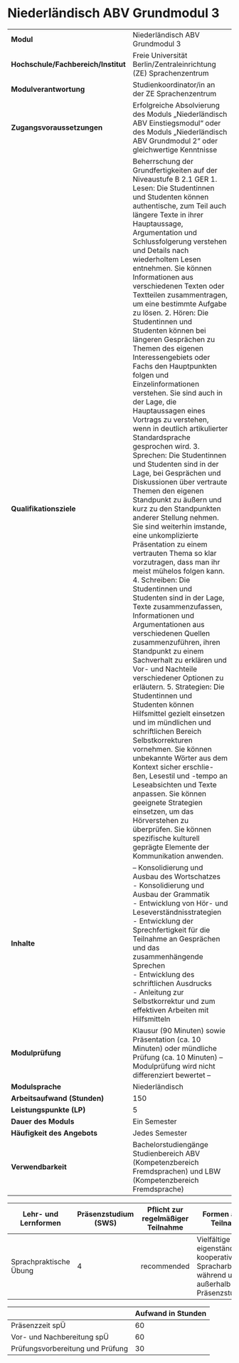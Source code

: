 # Niederländisch ABV Grundmodul 3
|                                    |   |
|------------------------------------|---|
|**Modul**                           | Niederländisch ABV Grundmodul 3 |
|**Hochschule/Fachbereich/Institut** | Freie Universität Berlin/Zentraleinrichtung (ZE) Sprachenzentrum |
|**Modulverantwortung**              | Studienkoordinator/in an der ZE Sprachenzentrum |
|**Zugangsvoraussetzungen**          | Erfolgreiche Absolvierung des Moduls „Niederländisch ABV Einstiegsmodul“ oder<br>des Moduls „Niederländisch ABV Grundmodul 2“ oder gleichwertige Kenntnisse |
|**Qualifikationsziele**             | Beherrschung der Grundfertigkeiten auf der Niveaustufe B 2.1 GER 1. Lesen: Die Studentinnen und Studenten können authentische, zum Teil auch längere Texte in ihrer Hauptaussage, Argumentation und Schlussfolgerung verstehen und Details nach wiederholtem Lesen entnehmen. Sie können Informationen aus verschiedenen Texten oder Textteilen zusammentragen, um eine bestimmte Aufgabe zu lösen. 2. Hören: Die Studentinnen und Studenten können bei längeren Gesprächen zu Themen des eigenen Interessengebiets oder Fachs den Hauptpunkten folgen und Einzelinformationen verstehen. Sie sind auch in der Lage, die Hauptaussagen eines Vortrags zu verstehen, wenn in deutlich artikulierter Standardsprache gesprochen wird. 3. Sprechen: Die Studentinnen und Studenten sind in der Lage, bei Gesprächen und Diskussionen über vertraute Themen den eigenen Standpunkt zu äußern und kurz zu den Standpunkten anderer Stellung nehmen. Sie sind weiterhin imstande, eine unkomplizierte Präsentation zu einem vertrauten Thema so klar vorzutragen, dass man ihr meist mühelos folgen kann. 4. Schreiben: Die Studentinnen und Studenten sind in der Lage, Texte zusammenzufassen, Informationen und Argumentationen aus verschiedenen Quellen zusammenzuführen, ihren Standpunkt zu einem Sachverhalt zu erklären und Vor- und Nachteile verschiedener Optionen zu erläutern. 5. Strategien: Die Studentinnen und Studenten können Hilfsmittel gezielt einsetzen und im mündlichen und schriftlichen Bereich Selbstkorrekturen vornehmen. Sie können unbekannte Wörter aus dem Kontext sicher erschlie- ßen, Lesestil und -tempo an Leseabsichten und Texte anpassen. Sie können geeignete Strategien einsetzen, um das Hörverstehen zu überprüfen. Sie können spezifische kulturell geprägte Elemente der Kommunikation anwenden. |
|**Inhalte**                         | – Konsolidierung und Ausbau des Wortschatzes<br>- Konsolidierung und Ausbau der Grammatik<br>- Entwicklung von Hör- und Leseverständnisstrategien<br>- Entwicklung der Sprechfertigkeit für die Teilnahme an Gesprächen und das zusammenhängende Sprechen<br>- Entwicklung des schriftlichen Ausdrucks<br>- Anleitung zur Selbstkorrektur und zum effektiven Arbeiten mit Hilfsmitteln |
|**Modulprüfung**                    | Klausur (90 Minuten) sowie Präsentation (ca. 10 Minuten) oder mündliche Prüfung (ca. 10 Minuten) – Modulprüfung wird nicht differenziert bewertet – |
|**Modulsprache**                    | Niederländisch |
|**Arbeitsaufwand (Stunden)**        | 150 |
|**Leistungspunkte (LP)**            | 5 |
|**Dauer des Moduls**                | Ein Semester |
|**Häufigkeit des Angebots**         | Jedes Semester |
|**Verwendbarkeit**                  | Bachelorstudiengänge Studienbereich ABV (Kompetenzbereich<br>Fremdsprachen) und LBW (Kompetenzbereich Fremdsprache) |

| Lehr- und Lernformen | Präsenzstudium <br> (SWS) | Pflicht zur regelmäßiger Teilnahme | Formen aktiver Teilnahme |
| ---------------------|---------------------------|------------------------------------|------------------------- |
| Sprachpraktische Übung | 4                         | recommended                        | Vielfältige eigenständige und kooperative Spracharbeit während und außerhalb der Präsenzstudienzeit |

|   | Aufwand in Stunden |
| - |--------------------|
| Präsenzzeit spÜ                          | 60    |
| Vor- und Nachbereitung spÜ               | 60    |
| Prüfungsvorbereitung und Prüfung         | 30    |
